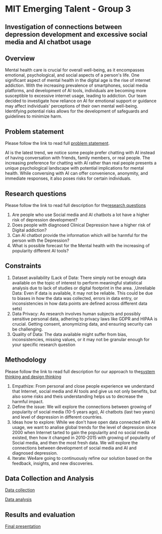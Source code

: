 # MIT Emerging Talent - Group 3

## Investigation of connections between depression development and excessive social media and AI chatbot usage

## Overview
Mental health care is crucial for overall well-being, as it encompasses emotional, 
psychological, and social aspects of a person's life. One significant aspect of mental health in the digital age is the rise of internet 
addiction. With the increasing prevalence of smartphones, social media platforms, and 
development of AI tools, individuals are becoming more susceptible to excessive internet
usage, leading to addiction. Our team decided to investigate how reliance on AI for emotional support or guidance may
affect individuals' perceptions of their own mental well-being. Identifying potential
risks allows for the development of safeguards and guidelines to minimize harm.

## Problem statement
Please follow the link to read full [problem statement](https://github.com/MIT-Emerging-Talent/2024-group-03-cdsp/blob/main/milestones/1.problem_identification/problem_identification.md).

AI is the latest trend, we notice some people prefer chatting with AI instead of having
conversation with friends, family members, or real people.
The increasing preference for chatting with AI rather than real people presents a unique
psychological landscape with potential implications for mental health. While conversing
with AI can offer convenience, anonymity, and immediate responses, it also poses risks
for certain individuals.

## Research questions
Please follow the link to read full description 
for the[research questions](https://github.com/MIT-Emerging-Talent/2024-group-03-cdsp/blob/main/milestones/1.problem_identification/research_question.md)

1. Are people who use Social media and AI chatbots a lot have a higher risk of depression development?
2. Does people with diagnosed Clinical Depression have a higher risk of Digital addiction?
3. Can AI chatbot provide the information which will be harmful for the person with the Depression?
4. What is possible forecast for the Mental health with the increasing of popularity different AI tools?

## Constraints 
1. Dataset availability (Lack of Data: There simply  not be enough data available on the topic of interest to perform meaningful statistical analysis due to lack of studies or digital footprint in the area.
,Unreliable Data: Even if data is available, it may not be reliable. This could be due to biases in how the data was collected, errors in data entry, or inconsistencies in how data points are defined across different data sets)
2. Data Privacy: As research involves human subjects and possibly sensitive personal data, adhering to privacy laws like GDPR and HIPAA is crucial. Getting consent, anonymizing data, and ensuring security can be challenging.
3. Quality of Data: The data available might suffer from bias, inconsistencies, missing values, or it may not be granular enough for your specific research question

## Methodology

Please follow the link to read full description for 
our approach to the[system thinking and design thinking](https://github.com/MIT-Emerging-Talent/2024-group-11-cdsp/blob/main/milestone/milestone_1/system_design_thinking.md)

1. Empathize: From personal and close people experience we understand that Internet, social media
and AI tools and give us not only benefits, but also some risks and theis understanding helps
us to decrease the harmful impact. 
2. Define the issue: We will explore the connections between growing of popularity of
social media (10-5 years ago), AI chatbots (last two years) and level of depression in different
countries.
3. Ideas how to explore: While we don't have open data connected with AI usage, we want to analise
global trends for the level of depression since 2000 when Internet tarted to gain the popularity
and no social media existed, then how it changed in 2010-2015 with growing of popularity of Social
media, and then the most fresh data. We will explore the connections between development of social
media and AI and diagnosed depression.
4. Iterate: We4are going to continuously refine our solution based on the feedback, insights, and
new discoveries.

## Data Collection and Analysis
[Data collection](2_data_collection)

[Data analysis](3_data_analysis)


## Results and evaluation
[Final presentation](5_final_presentation)
   

